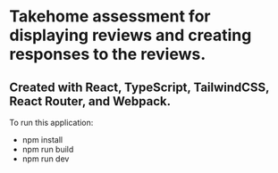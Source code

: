 # Takehome assessment for displaying reviews and creating responses to the reviews.
## Created with React, TypeScript, TailwindCSS, React Router, and Webpack.

To run this application:
- npm install
- npm run build
- npm run dev
